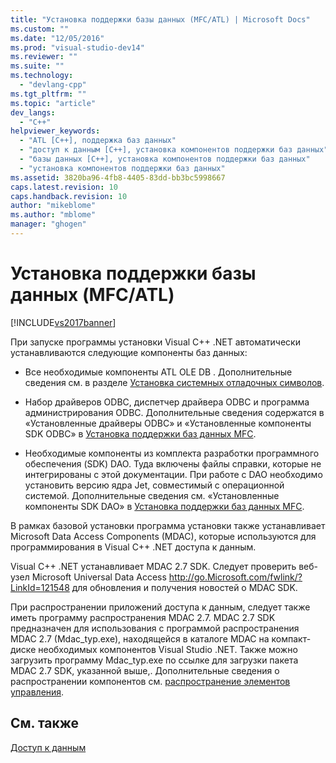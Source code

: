 ```yaml
---
title: "Установка поддержки базы данных (MFC/ATL) | Microsoft Docs"
ms.custom: ""
ms.date: "12/05/2016"
ms.prod: "visual-studio-dev14"
ms.reviewer: ""
ms.suite: ""
ms.technology: 
  - "devlang-cpp"
ms.tgt_pltfrm: ""
ms.topic: "article"
dev_langs: 
  - "C++"
helpviewer_keywords: 
  - "ATL [C++], поддержка баз данных"
  - "доступ к данным [C++], установка компонентов поддержки баз данных"
  - "базы данных [C++], установка компонентов поддержки баз данных"
  - "установка компонентов поддержки баз данных"
ms.assetid: 3820ba96-4fb8-4405-83dd-bb3bc5998667
caps.latest.revision: 10
caps.handback.revision: 10
author: "mikeblome"
ms.author: "mblome"
manager: "ghogen"
---
```

# Установка поддержки базы данных (MFC/ATL)
[!INCLUDE[vs2017banner](../assembler/inline/includes/vs2017banner.md)]

При запуске программы установки Visual C\+\+ .NET автоматически устанавливаются следующие компоненты баз данных:  
  
-   Все необходимые компоненты ATL OLE DB .  Дополнительные сведения см. в разделе [Установка системных отладочных символов](../data/installing-atl-database-support.md).  
  
-   Набор драйверов ODBC, диспетчер драйвера ODBC и программа администрирования ODBC.  Дополнительные сведения содержатся в «Установленные драйверы ODBC» и «Установленные компоненты SDK ODBC»  в [Установка поддержки баз данных MFC](../data/installing-mfc-database-support.md).  
  
-   Необходимые компоненты из комплекта разработки программного обеспечения \(SDK\) DAO.  Туда включены файлы справки, которые не интегрированы с этой документации.  При работе с DAO необходимо установить версию ядра Jet, совместимый с операционной системой.  Дополнительные сведения см. «Установленные компоненты SDK DAO» в [Установка поддержки баз данных MFC](../data/installing-mfc-database-support.md).  
  
 В рамках базовой установки программа установки также устанавливает Microsoft Data Access Components \(MDAC\), которые используются для программирования в Visual C\+\+ .NET доступа к данным.  
  
 Visual C\+\+ .NET устанавливает MDAC 2.7 SDK.  Следует проверить веб\-узел Microsoft Universal Data Access [http:\/\/go.Microsoft.com\/fwlink\/?LinkId\=121548](http://go.Microsoft.com/fwlink/?LinkId=121548) для обновления и получения новостей о MDAC SDK.  
  
 При распространении приложений доступа к данным, следует также иметь программу распространения MDAC 2.7.  MDAC 2.7 SDK предназначен для использования с программой распространения MDAC 2.7 \(Mdac\_typ.exe\), находящейся  в каталоге MDAC на компакт\-диске необходимых компонентов Visual Studio .NET.  Также можно загрузить программу Mdac\_typ.exe по ссылке для загрузки пакета MDAC 2.7 SDK, указанной выше,.  Дополнительные сведения о распространении компонентов см. [распространение элементов управления](../Topic/Redistributing%20Controls.md).  
  
## См. также  
 [Доступ к данным](../Topic/Data%20Access%20in%20Visual%20C++.md)